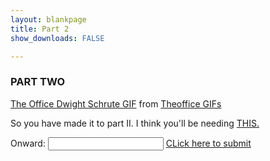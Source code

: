 ```yaml
---
layout: blankpage
title: Part 2
show_downloads: FALSE

---
```


### PART TWO 

<div class="tenor-gif-embed" data-postid="13873676" data-share-method="host" data-width="100%" data-aspect-ratio="1.7857142857142858"><a href="https://tenor.com/view/the-office-dwight-schrute-rainn-wilson-doesnt-add-up-doesnt-make-sense-gif-13873676">The Office Dwight Schrute GIF</a> from <a href="https://tenor.com/search/theoffice-gifs">Theoffice GIFs</a></div><script type="text/javascript" async src="https://tenor.com/embed.js"></script>

So you have made it to part II. I think you'll be needing <a href="https://MerrickMath.github.io/challengedata.csv"> THIS. </a>

Onward: <input id='password' type='text'  />
<a href="https://MerrickMath.github.io/part2.html" onclick="javascript:return validatePass()">  CLick here to submit  </a>
<script>
function validatePass(){
    if(document.getElementById('password').value == 'Tyrannosaurus'){
        return true;
    }else{
        alert('wrong password!!');
        return false;
    }
}
</script>
